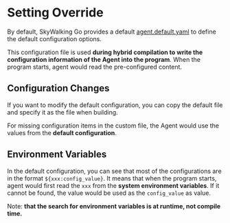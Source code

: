 # Setting Override

By default, SkyWalking Go provides a default [agent.default.yaml](../../../tools/go-agent/config/agent.default.yaml) to define the default configuration options.

This configuration file is used **during hybrid compilation to write the configuration information of the Agent into the program**. 
When the program starts, agent would read the pre-configured content.

## Configuration Changes

If you want to modify the default configuration, you can copy the default file and specify it as the file when building.

For missing configuration items in the custom file, the Agent would use the values from the **default configuration**.

## Environment Variables

In the default configuration, you can see that most of the configurations are in the format `${xxx:config_value}`. 
It means that when the program starts, agent would first read the `xxx` from the **system environment variables**. 
If it cannot be found, the value would be used as the `config_value` as value. 

Note: **that the search for environment variables is at runtime, not compile time.**
